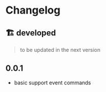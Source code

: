 # Changelog

## 🏗️ developed
> to be updated in the next version

## 0.0.1
- basic support event commands
